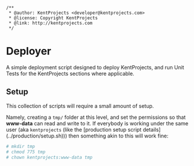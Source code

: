 ```
/**
 * @author: KentProjects <developer@kentprojects.com>
 * @license: Copyright KentProjects
 * @link: http://kentprojects.com
 */
```

# Deployer

A simple deployment script designed to deploy KentProjects, and run Unit Tests for the KentProjects sections where
applicable.

## Setup

This collection of scripts will require a small amount of setup.

Namely, creating a `tmp/` folder at this level, and set the permissions so that **www-data** can read and write to it.
If everybody is working under the same user (aka `kentprojects` (like the [production setup script details]
(../production/setup.sh))) then something akin to this will work fine:

```sh
# mkdir tmp
# chmod 775 tmp
# chown kentprojects:www-data tmp
```
